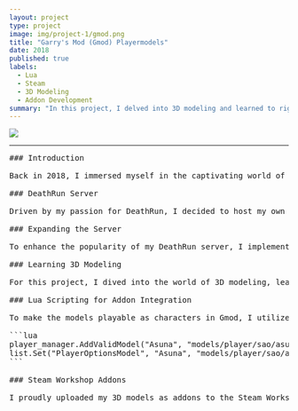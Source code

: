 ```yaml
---
layout: project
type: project
image: img/project-1/gmod.png
title: "Garry's Mod (Gmod) Playermodels"
date: 2018
published: true
labels:
  - Lua
  - Steam
  - 3D Modeling
  - Addon Development
summary: "In this project, I delved into 3D modeling and learned to rig and skin models for Garry's Mod, a physics-based sandbox game on Steam. I then turned these models into addons available on the Steam Workshop for players to use as playable characters through Lua scripting."
---
```


<img class="img-fluid" src="..img/project-1/workshop.png">

<hr>

<pre>
### Introduction

Back in 2018, I immersed myself in the captivating world of Garry's Mod (Gmod), a physics-based sandbox game available on Steam for PC. One of the remarkable features of Gmod was its use of the Lua programming language, providing players with tools to develop their own game modes. During that time, the most popular gamemodes were Trouble in Terrorist Town, DarkRp, and my personal favorite, DeathRun. Each gamemode was usually developed by small groups of players and released publicly, allowing others to host their own versions.

### DeathRun Server

Driven by my passion for DeathRun, I decided to host my own server for this gamemode. In DeathRun, two groups of 20 or more players participate in each round: two random players are chosen to play as "Death," while the rest become "Runners." The Runners must navigate through a map full of traps, which can be activated by the Death players at the press of a button. The game concludes when either all Runners are eliminated or if some manage to survive until the end.

### Expanding the Server

To enhance the popularity of my DeathRun server, I implemented a point-based shop system, created by another player. Players on my server earned points based on their playtime and performance in the game. These points could then be used to purchase in-game cosmetics. This is where my 3D modeling skills came into play.

### Learning 3D Modeling

For this project, I dived into the world of 3D modeling, learning how to rig, skin, and port models for Gmod. I successfully ported over the Asuna model from a Sword Art Online video game. Although my early attempts at texturing were rudimentary, it was a rewarding experience to see the character come to life in Source Film Maker.

### Lua Scripting for Addon Integration

To make the models playable as characters in Gmod, I utilized Lua scripting. Here's an example of how I integrated the "Asuna" model as a playable character using Lua code:

```lua
player_manager.AddValidModel("Asuna", "models/player/sao/asunav2.mdl");
list.Set("PlayerOptionsModel", "Asuna", "models/player/sao/asunav2.mdl");
```

### Steam Workshop Addons

I proudly uploaded my 3D models as addons to the Steam Workshop, making them accessible to the Gmod community. You can check out my Steam Workshop addons at this [steam link](https://steamcommunity.com/id/sidestep/myworkshopfiles/).

<img class="img-fluid" src="..img/project-1/asuna.png>

### Conclusion

This project not only honed my 3D modeling skills but also allowed me to contribute to the vibrant Garry's Mod community. I enjoyed seeing players on my server embrace these custom playermodels and the sense of accomplishment they brought to the DeathRun gamemode.
</pre>